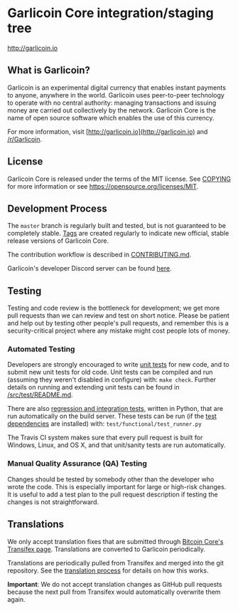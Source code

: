 Garlicoin Core integration/staging tree
=====================================

http://garlicoin.io

What is Garlicoin?
----------------

Garlicoin is an experimental digital currency that enables instant payments to
anyone, anywhere in the world. Garlicoin uses peer-to-peer technology to operate
with no central authority: managing transactions and issuing money are carried
out collectively by the network. Garlicoin Core is the name of open source
software which enables the use of this currency.

For more information, visit [http://garlicoin.io](http://garlicoin.io) and [/r/Garlicoin](https://reddit.com/r/garlicoin).

License
-------

Garlicoin Core is released under the terms of the MIT license. See [COPYING](COPYING) for more
information or see https://opensource.org/licenses/MIT.

Development Process
-------------------

The `master` branch is regularly built and tested, but is not guaranteed to be
completely stable. 
[Tags](https://github.com/garlicoinorg/garlicoin/tags) are created
regularly to indicate new official, stable release versions of Garlicoin Core.

The contribution workflow is described in [CONTRIBUTING.md](CONTRIBUTING.md).

Garlicoin's developer Discord server can be found [here](https://discord.gg/Vp4Xz26).

Testing
-------

Testing and code review is the bottleneck for development; we get more pull
requests than we can review and test on short notice. Please be patient and help out by testing
other people's pull requests, and remember this is a security-critical project where any mistake might cost people
lots of money.

### Automated Testing

Developers are strongly encouraged to write [unit tests](src/test/README.md) for new code, and to
submit new unit tests for old code. Unit tests can be compiled and run
(assuming they weren't disabled in configure) with: `make check`. Further details on running
and extending unit tests can be found in [/src/test/README.md](/src/test/README.md).

There are also [regression and integration tests](/test), written
in Python, that are run automatically on the build server.
These tests can be run (if the [test dependencies](/test) are installed) with: `test/functional/test_runner.py`

The Travis CI system makes sure that every pull request is built for Windows, Linux, and OS X, and that unit/sanity tests are run automatically.

### Manual Quality Assurance (QA) Testing

Changes should be tested by somebody other than the developer who wrote the
code. This is especially important for large or high-risk changes. It is useful
to add a test plan to the pull request description if testing the changes is
not straightforward.

Translations
------------

We only accept translation fixes that are submitted through [Bitcoin Core's Transifex page](https://www.transifex.com/projects/p/bitcoin/).
Translations are converted to Garlicoin periodically.

Translations are periodically pulled from Transifex and merged into the git repository. See the
[translation process](doc/translation_process.md) for details on how this works.

**Important**: We do not accept translation changes as GitHub pull requests because the next
pull from Transifex would automatically overwrite them again.
